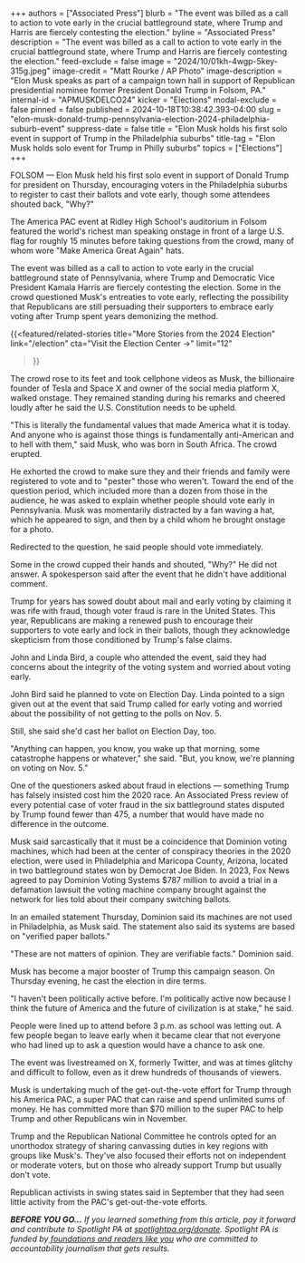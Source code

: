 +++
authors = ["Associated Press"]
blurb = "The event was billed as a call to action to vote early in the crucial battleground state, where Trump and Harris are fiercely contesting the election."
byline = "Associated Press"
description = "The event was billed as a call to action to vote early in the crucial battleground state, where Trump and Harris are fiercely contesting the election."
feed-exclude = false
image = "2024/10/01kh-4wgp-5key-315g.jpeg"
image-credit = "Matt Rourke / AP Photo"
image-description = "Elon Musk speaks as part of a campaign town hall in support of Republican presidential nominee former President Donald Trump in Folsom, PA."
internal-id = "APMUSKDELCO24"
kicker = "Elections"
modal-exclude = false
pinned = false
published = 2024-10-18T10:38:42.393-04:00
slug = "elon-musk-donald-trump-pennsylvania-election-2024-philadelphia-suburb-event"
suppress-date = false
title = "Elon Musk holds his first solo event in support of Trump in the Philadelphia suburbs"
title-tag = "Elon Musk holds solo event for Trump in Philly suburbs"
topics = ["Elections"]
+++

FOLSOM — Elon Musk held his first solo event in support of Donald Trump for president on Thursday, encouraging voters in the Philadelphia suburbs to register to cast their ballots and vote early, though some attendees shouted back, &#34;Why?&#34;

The America PAC event at Ridley High School&#39;s auditorium in Folsom featured the world&#39;s richest man speaking onstage in front of a large U.S. flag for roughly 15 minutes before taking questions from the crowd, many of whom wore &#34;Make America Great Again&#34; hats.

The event was billed as a call to action to vote early in the crucial battleground state of Pennsylvania, where Trump and Democratic Vice President Kamala Harris are fiercely contesting the election. Some in the crowd questioned Musk&#39;s entreaties to vote early, reflecting the possibility that Republicans are still persuading their supporters to embrace early voting after Trump spent years demonizing the method.

{{<featured/related-stories 
  title="More Stories from the 2024 Election" 
  link="/election"
  cta="Visit the Election Center →"
  limit="12"
>}}

The crowd rose to its feet and took cellphone videos as Musk, the billionaire founder of Tesla and Space X and owner of the social media platform X, walked onstage. They remained standing during his remarks and cheered loudly after he said the U.S. Constitution needs to be upheld.

&#34;This is literally the fundamental values that made America what it is today. And anyone who is against those things is fundamentally anti-American and to hell with them,&#34; said Musk, who was born in South Africa. The crowd erupted.

He exhorted the crowd to make sure they and their friends and family were registered to vote and to &#34;pester&#34; those who weren&#39;t. Toward the end of the question period, which included more than a dozen from those in the audience, he was asked to explain whether people should vote early in Pennsylvania. Musk was momentarily distracted by a fan waving a hat, which he appeared to sign, and then by a child whom he brought onstage for a photo.

Redirected to the question, he said people should vote immediately.

Some in the crowd cupped their hands and shouted, &#34;Why?&#34; He did not answer. A spokesperson said after the event that he didn&#39;t have additional comment.

Trump for years has sowed doubt about mail and early voting by claiming it was rife with fraud, though voter fraud is rare in the United States. This year, Republicans are making a renewed push to encourage their supporters to vote early and lock in their ballots, though they acknowledge skepticism from those conditioned by Trump&#39;s false claims.

John and Linda Bird, a couple who attended the event, said they had concerns about the integrity of the voting system and worried about voting early.

John Bird said he planned to vote on Election Day. Linda pointed to a sign given out at the event that said Trump called for early voting and worried about the possibility of not getting to the polls on Nov. 5.

Still, she said she&#39;d cast her ballot on Election Day, too.

&#34;Anything can happen, you know, you wake up that morning, some catastrophe happens or whatever,&#34; she said. &#34;But, you know, we&#39;re planning on voting on Nov. 5.&#34;

One of the questioners asked about fraud in elections — something Trump has falsely insisted cost him the 2020 race. An Associated Press review of every potential case of voter fraud in the six battleground states disputed by Trump found fewer than 475, a number that would have made no difference in the outcome.

Musk said sarcastically that it must be a coincidence that Dominion voting machines, which had been at the center of conspiracy theories in the 2020 election, were used in Philadelphia and Maricopa County, Arizona, located in two battleground states won by Democrat Joe Biden. In 2023, Fox News agreed to pay Dominion Voting Systems $787 million to avoid a trial in a defamation lawsuit the voting machine company brought against the network for lies told about their company switching ballots.

In an emailed statement Thursday, Dominion said its machines are not used in Philadelphia, as Musk said. The statement also said its systems are based on &#34;verified paper ballots.&#34;

&#34;These are not matters of opinion. They are verifiable facts.&#34; Dominion said.

Musk has become a major booster of Trump this campaign season. On Thursday evening, he cast the election in dire terms.

&#34;I haven&#39;t been politically active before. I&#39;m politically active now because I think the future of America and the future of civilization is at stake,&#34; he said.

People were lined up to attend before 3 p.m. as school was letting out. A few people began to leave early when it became clear that not everyone who had lined up to ask a question would have a chance to ask one.

The event was livestreamed on X, formerly Twitter, and was at times glitchy and difficult to follow, even as it drew hundreds of thousands of viewers.

Musk is undertaking much of the get-out-the-vote effort for Trump through his America PAC, a super PAC that can raise and spend unlimited sums of money. He has committed more than $70 million to the super PAC to help Trump and other Republicans win in November.

Trump and the Republican National Committee he controls opted for an unorthodox strategy of sharing canvassing duties in key regions with groups like Musk&#39;s. They&#39;ve also focused their efforts not on independent or moderate voters, but on those who already support Trump but usually don&#39;t vote.

Republican activists in swing states said in September that they had seen little activity from the PAC&#39;s get-out-the-vote efforts.

<strong><em>BEFORE YOU GO…</em></strong><em> If you learned something from this article, pay it forward and contribute to Spotlight PA at </em><a href="https://www.spotlightpa.org/donate"><em>spotlightpa.org/donate</em></a><em>. Spotlight PA is funded by</em><a href="https://www.spotlightpa.org/support"><em> foundations and readers like you</em></a><em> who are committed to accountability journalism that gets results.</em>

